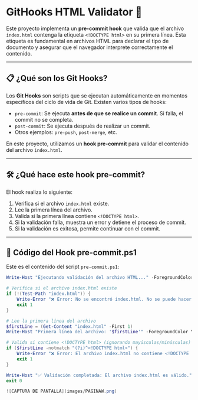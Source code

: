 # GitHooks HTML Validator 🚦

Este proyecto implementa un **pre-commit hook** que valida que el archivo `index.html` contenga la etiqueta `<!DOCTYPE html>` en su primera línea. Esta etiqueta es fundamental en archivos HTML para declarar el tipo de documento y asegurar que el navegador interprete correctamente el contenido.

---

## 📋 **¿Qué son los Git Hooks?**

Los **Git Hooks** son scripts que se ejecutan automáticamente en momentos específicos del ciclo de vida de Git. Existen varios tipos de hooks:

- `pre-commit`: Se ejecuta **antes de que se realice un commit**. Si falla, el commit no se completa.
- `post-commit`: Se ejecuta después de realizar un commit.
- Otros ejemplos: `pre-push`, `post-merge`, etc.

En este proyecto, utilizamos un **hook pre-commit** para validar el contenido del archivo `index.html`.

---

## 🛠 **¿Qué hace este hook pre-commit?**

El hook realiza lo siguiente:

1. Verifica si el archivo `index.html` existe.
2. Lee la primera línea del archivo.
3. Valida si la primera línea contiene `<!DOCTYPE html>`.
4. Si la validación falla, muestra un error y detiene el proceso de commit.
5. Si la validación es exitosa, permite continuar con el commit.

---

## 📜 **Código del Hook pre-commit.ps1**

Este es el contenido del script `pre-commit.ps1`:

```powershell
Write-Host "Ejecutando validación del archivo HTML..." -ForegroundColor Cyan

# Verifica si el archivo index.html existe
if (!(Test-Path "index.html")) {
    Write-Error "❌ Error: No se encontró index.html. No se puede hacer commit."
    exit 1
}

# Lee la primera línea del archivo
$firstLine = (Get-Content "index.html" -First 1)
Write-Host "Primera línea del archivo: '$firstLine'" -ForegroundColor Yellow

# Valida si contiene <!DOCTYPE html> (ignorando mayúsculas/minúsculas)
if ($firstLine -notmatch "(?i)^<!DOCTYPE html>") {
    Write-Error "❌ Error: El archivo index.html no contiene <!DOCTYPE html>."
    exit 1
}

Write-Host "✅ Validación completada: El archivo index.html es válido." -ForegroundColor Green
exit 0

![CAPTURA DE PANTALLA](images/PAGINAW.png)